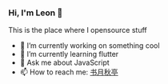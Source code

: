 ### Hi, I'm Leon 👋

This is the place where I opensource stuff

- 🔭 I’m currently working on something cool
- 🌱 I’m currently learning flutter
- 💬 Ask me about JavaScript
- 📫 How to reach me: [书月秋亭](shuyueqiuting@hotmail.com)

